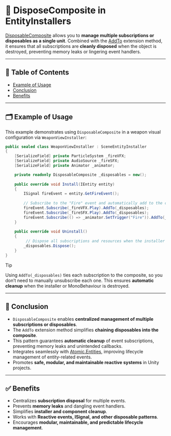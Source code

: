 # 📌 DisposeComposite in EntityInstallers

[DisposableComposite](../Elements/Utils/DisposableComposite.md) allows you to **manage multiple subscriptions or
disposables as a single unit**. Combined with
the [AddTo](../Elements/Utils/Extensions.md#addtoidisposable-disposablecomposite) extension method, it
ensures that all subscriptions are **cleanly disposed** when the object is destroyed, preventing memory leaks or
lingering event handlers.

---

## 📑 Table of Contents

- [Example of Usage](#-example-of-usage)
- [Conclusion](#-conclusion)
- [Benefits](#-benefits)

---

## 🗂 Example of Usage

This example demonstrates using `DisposableComposite` in a weapon visual configuration via `WeaponViewInstaller`:

```csharp
public sealed class WeaponViewInstaller : SceneEntityInstaller
{
    [SerializeField] private ParticleSystem _fireVFX;
    [SerializeField] private AudioSource _fireSFX;
    [SerializeField] private Animator _animator;

    private readonly DisposableComposite _disposables = new();
    
    public override void Install(IEntity entity)
    {
        ISignal fireEvent = entity.GetFireEvent();
        
        // Subscribe to the "Fire" event and automatically add to the composite
        fireEvent.Subscribe(_fireVFX.Play).AddTo(_disposables);
        fireEvent.Subscribe(_fireSFX.Play).AddTo(_disposables);
        fireEvent.Subscribe(() => _animator.SetTrigger("Fire")).AddTo(_disposables);
    }
    
    public override void Uninstall()
    {
         // Dispose all subscriptions and resources when the installer is removed
        _disposables.Dispose();
    }
}
```

> [!TIP]
> Using `AddTo(_disposables)` ties each subscription to the composite, so you don’t need to manually unsubscribe each
> one. This ensures **automatic cleanup** when the installer or MonoBehaviour is destroyed.

---

## 🏁 Conclusion

- `DisposableComposite` enables **centralized management of multiple subscriptions or disposables**.
- The `AddTo` extension method simplifies **chaining disposables into the composite**.
- This pattern guarantees **automatic cleanup** of event subscriptions, preventing memory leaks and unintended
  callbacks.
- Integrates seamlessly with [Atomic.Entities](../Entities/Manual.md), improving lifecycle management of entity-related
  events.
- Promotes **safe, modular, and maintainable reactive systems** in Unity projects.

---

## ✅ Benefits

- Centralizes **subscription disposal** for multiple events.
- Prevents **memory leaks** and dangling event handlers.
- Simplifies **installer and component cleanup**.
- Works with **Reactive events, ISignal, and other disposable patterns**.
- Encourages **modular, maintainable, and predictable lifecycle management**.  
